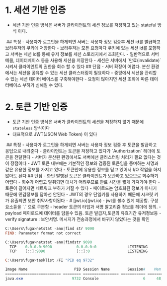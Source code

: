 # 1. 세션 기반 인증
 - 세션 기반 인증 방식은 서버가 클라이언트의 세션 정보를 저장하고 있는 stateful 방식 이다.
<img>
## 특징
 - 사용자가 로그인을 하게되면 서버는 사용자 정보 검증후 세션 id를 발급하고 브라우저의 쿠키에 저장한다
 - 브라우저는 모든 요청마다 쿠키에 있는 세션 id를 포함하고 서버는 세션 id를 통해 유저 정보를 세션 스토리지에서 조회한다.
 - 일반적으로 서버메몰, 데이터베이스 등을 사용해 세션을 저장한다
 - 세션은 서버에서 `만료(invalidate)` 시켜서 클라이언트의 권한을 회수 할 수 있다
## 단점
 - 서버 확장이 어렵다. 분산 환경에서는 세션을 공유할 수 있는 세션 클러스터링이 필요하다
 - 중앙에서 세션을 관리할 수 있는 세션 데이터 베이스를 구축해야한다
 - 요청이 많아지면 세션 조회에 따른 데이터베이스 부하가 심해질 수 있다.



# 2. 토큰 기반 인증
 - 토큰 기반 인증 방식은 서버가 클라이언트의 세션을 저장하지 않기 때문에 `stateless` 방식이다
 - 대표적으로 JWT(JSON Web Token) 이 있다
<img>
## 특징
 - 사용자가 로그인을 하게되면 서버는 사용자 정보 검증 후 토큰을 발급하고 응답으로 내려준다
 - 클라이언트는 토큰을 저장하고 있다가 `Authorization` 헤더에 토큰을 전달한다
 - 서버가 분산된 환경에서도 서버에선 클러스터링 처리가 필요 없다는 것이 장점이다
 - JWT 토큰 내부에는 기본적인 정보와 검증된 토큰임을 증며하는 서명과 같은 유용한 정보를 가지고 있다
 - 토큰안에 유용한 정보를 담고 있어서 I/O 작업을 하지 않아도 된다
## 단점
 - 한번 발행된 토큰은 클라이언트가 보관하고 있으므로 회수하기 어렵다
 - 회수가 어렵고 탈취되면 대처가 어려우므로 만료 시간을 짧게 가져가야 한다
 - 토큰이 길어지면 네트워크 부하가 커질 수 있다
 - 페이로드는 암호회된 정보가 아니기 때문에 민감정보를 담아선 안된다
 - JWT의 경우 단일키를 사용하기 때문에 시크릿 키가 유출되면 보안 취약사항이된다
 - 
# [jwt.io](jwt.io)
 - jwt를 볼수 있게 제공함.  구성요소듣을 `.` 으로 구분함
 - header 토큰의 타입과 서명 알고리즘 정보를 헤더에 정의. 
 - payload 페이로드에 데이터를 담을수 있음. 토큰 발급자,토큰의 유효기간 유저정보등
 - verify signature : 보안서명. 메시지가 전송과정에서 바뀌지 않았다는 것을 확인



```powershell
C:\Users\fuga>netstat -ano|find str 9090
FIND: Parameter format not correct

C:\Users\fuga>netstat -ano|findstr 9090
  TCP    0.0.0.0:9090           0.0.0.0:0              LISTENING       9732
  TCP    [::]:9090              [::]:0                 LISTENING       9732

C:\Users\fuga>tasklist /FI "PID eq 9732"

Image Name                     PID Session Name        Session#    Mem Usage
========================= ======== ================ =========== ============
java.exe                      9732 Console                    6     48,912 K
```
